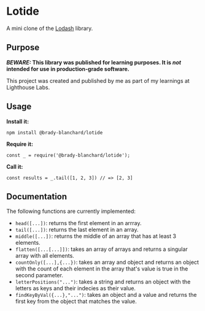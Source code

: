 # Lotide

A mini clone of the [Lodash](https://lodash.com) library.

## Purpose

**_BEWARE:_ This library was published for learning purposes. It is _not_ intended for use in production-grade software.**

This project was created and published by me as part of my learnings at Lighthouse Labs. 

## Usage

**Install it:**

`npm install @brady-blanchard/lotide`

**Require it:**

`const _ = require('@brady-blanchard/lotide');`

**Call it:**

`const results = _.tail([1, 2, 3]) // => [2, 3]`

## Documentation

The following functions are currently implemented:

* `head([...])`: returns the first element in an arrray.
* `tail([...])`: returns the last element in an array.
* `middle([...])`: returns the middle of an array that has at least 3 elements.
* `flatten([...[...]])`: takes an array of arrays and returns a singular array with all elements.
* `countOnly([...],{...})`: takes an array and object and returns an object with the count of each element in the array that's value is true in the second parameter.
* `letterPositions("...")`: takes a string and returns an object with the letters as keys and their indecies as their value.
* `findKeyByVal({...},"...")`: takes an object and a value and returns the first key from the object that matches the value.